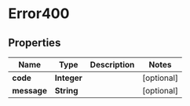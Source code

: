 # Error400

## Properties
Name | Type | Description | Notes
------------ | ------------- | ------------- | -------------
**code** | **Integer** |  |  [optional]
**message** | **String** |  |  [optional]
